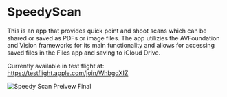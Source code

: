 # SpeedyScan
This is an app that provides quick point and shoot scans which can be shared or saved as PDFs or image files. The app utilizies the AVFoundation and Vision frameworks for its main functionality and allows for accessing saved files in the Files app and saving to iCloud Drive.

Currently available in test flight at: https://testflight.apple.com/join/WnbgdXIZ

![Speedy Scan Preivew Final](https://user-images.githubusercontent.com/65503160/134286633-361adf0e-0f0d-4d4b-bc4f-472e76ee348b.gif)

